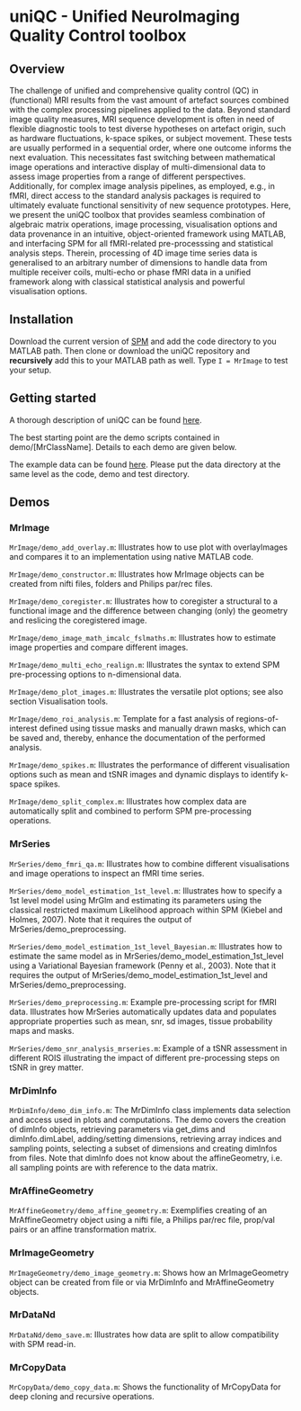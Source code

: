 # uniQC - Unified NeuroImaging Quality Control toolbox

## Overview

The challenge of unified and comprehensive quality control (QC) in (functional) MRI results from the vast amount of artefact sources combined with the complex processing pipelines applied to the data. Beyond standard image quality measures, MRI sequence development is often in need of flexible diagnostic tools to test diverse hypotheses on artefact origin, such as hardware fluctuations, k-space spikes, or subject movement. These tests are usually performed in a sequential order, where one outcome informs the next evaluation. This necessitates fast switching between mathematical image operations and interactive display of multi-dimensional data to assess image properties from a range of different perspectives. Additionally, for complex image analysis pipelines, as employed, e.g., in fMRI, direct access to the standard analysis packages is required to ultimately evaluate functional sensitivity of new sequence prototypes. Here, we present the uniQC toolbox that provides seamless combination of algebraic matrix operations, image processing, visualisation options and data provenance in an intuitive, object-oriented framework using MATLAB, and interfacing SPM for all fMRI-related pre-processsing and statistical analysis steps. Therein, processing of 4D image time series data is generalised to an arbitrary number of dimensions to handle data from multiple receiver coils, multi-echo or phase fMRI data in a unified framework along with classical statistical analysis and powerful visualisation options.

## Installation

Download the current version of [SPM](http://www.fil.ion.ucl.ac.uk/spm/software/) and add the code directory to you MATLAB path. Then clone or download the uniQC repository and **recursively** add this to your MATLAB path as well. Type `I = MrImage` to test your setup.

## Getting started

A thorough description of uniQC can be found [here](https://cloudstor.aarnet.edu.au/plus/s/59cJjfB9QI0Akxp).

The best starting point are the demo scripts contained in demo/[MrClassName]. Details to each demo are given below.

The example data can be found [here](https://cloudstor.aarnet.edu.au/plus/s/kmw6b1Ts4NrNqxp). Please put the data directory at the same level as the code, demo and test directory.

## Demos

### MrImage
`MrImage/demo_add_overlay.m`: Illustrates how to use plot with overlayImages and compares it to an implementation using native MATLAB code.

`MrImage/demo_constructor.m`: Illustrates how MrImage objects can be created from nifti files, folders and Philips par/rec files.

`MrImage/demo_coregister.m`: Illustrates how to coregister a structural to a functional image and the difference between changing (only) the geometry and reslicing the coregistered image.

`MrImage/demo_image_math_imcalc_fslmaths.m`: Illustrates how to estimate image properties and compare different images.

`MrImage/demo_multi_echo_realign.m`: Illustrates the syntax to extend SPM pre-processing options to n-dimensional data.

`MrImage/demo_plot_images.m`: Illustrates the versatile plot options; see also section Visualisation tools.

`MrImage/demo_roi_analysis.m`: Template for a fast analysis of regions-of-interest defined using tissue masks and manually drawn masks, which can be saved and, thereby, enhance the documentation of the performed analysis.

`MrImage/demo_spikes.m`: Illustrates the performance of different visualisation options such as mean and tSNR images and dynamic displays to identify k-space spikes.

`MrImage/demo_split_complex.m`: Illustrates how complex data are automatically split and combined to perform SPM pre-processing operations.

### MrSeries
`MrSeries/demo_fmri_qa.m`: Illustrates how to combine different visualisations and image operations to inspect an fMRI time series.

`MrSeries/demo_model_estimation_1st_level.m`: Illustrates how to specify a 1st level model using MrGlm and estimating its parameters using the classical restricted maximum Likelihood approach within SPM (Kiebel and Holmes, 2007). Note that it requires the output of MrSeries/demo_preprocessing.

`MrSeries/demo_model_estimation_1st_level_Bayesian.m`: Illustrates how to estimate the same model as in MrSeries/demo_model_estimation_1st_level using a Variational Bayesian framework (Penny et al., 2003). Note that it requires the output of MrSeries/demo_model_estimation_1st_level and MrSeries/demo_preprocessing.

`MrSeries/demo_preprocessing.m`: Example pre-processing script for fMRI data. Illustrates how MrSeries automatically updates data and populates appropriate properties such as mean, snr, sd images, tissue probability maps and masks.

`MrSeries/demo_snr_analysis_mrseries.m`: Example of a tSNR assessment in different ROIS illustrating the impact of different pre-processing steps on tSNR in grey matter.

### MrDimInfo
`MrDimInfo/demo_dim_info.m`: The MrDimInfo class implements data selection and access used in plots and computations. The demo covers the creation of dimInfo objects, retrieving parameters via get_dims and dimInfo.dimLabel, adding/setting dimensions, retrieving array indices and sampling points, selecting a subset of dimensions and creating dimInfos from files. Note that dimInfo does not know about the affineGeometry, i.e. all sampling points are with reference to the data matrix.

### MrAffineGeometry
`MrAffineGeometry/demo_affine_geometry.m`: Exemplifies creating of an MrAffineGeometry object using a nifti file, a Philips par/rec file, prop/val pairs or an affine transformation matrix.

### MrImageGeometry
`MrImageGeometry/demo_image_geometry.m`: Shows how an MrImageGeometry object can be created from file or via MrDimInfo and MrAffineGeometry objects.

### MrDataNd
`MrDataNd/demo_save.m`: Illustrates how data are split to allow compatibility with SPM read-in.

### MrCopyData
`MrCopyData/demo_copy_data.m`: Shows the functionality of MrCopyData for deep cloning and recursive operations.


